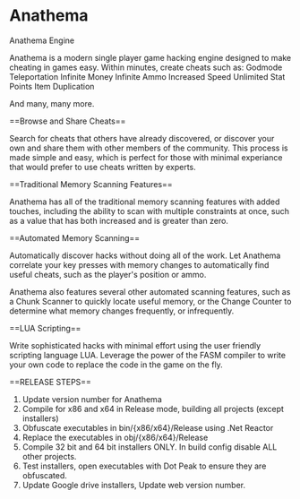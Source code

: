 # Anathema

Anathema Engine

Anathema is a modern single player game hacking engine designed to make cheating in games easy. Within minutes, create cheats such as:
Godmode
Teleportation
Infinite Money
Infinite Ammo
Increased Speed
Unlimited Stat Points
Item Duplication

And many, many more.

==Browse and Share Cheats==

Search for cheats that others have already discovered, or discover your own and share them with other members of the community. This process is made simple and easy, which is perfect for those with minimal experiance that would prefer to use cheats written by experts.

==Traditional Memory Scanning Features==

Anathema has all of the traditional memory scanning features with added touches, including the ability to scan with multiple constraints at once, such as a value that has both increased and is greater than zero.

==Automated Memory Scanning==

Automatically discover hacks without doing all of the work. Let Anathema correlate your key presses with memory changes to automatically find useful cheats, such as the player's position or ammo.

Anathema also features several other automated scanning features, such as a Chunk Scanner to quickly locate useful memory, or the Change Counter to determine what memory changes frequently, or infrequently.

==LUA Scripting==

Write sophisticated hacks with minimal effort using the user friendly scripting language LUA. Leverage the power of the FASM compiler to write your own code to replace the code in the game on the fly. 

==RELEASE STEPS==
1) Update version number for Anathema
2) Compile for x86 and x64 in Release mode, building all projects (except installers)
3) Obfuscate executables in bin/{x86/x64}/Release using .Net Reactor
4) Replace the executables in obj/{x86/x64}/Release
5) Compile 32 bit and 64 bit installers ONLY. In build config disable ALL other projects.
6) Test installers, open executables with Dot Peak to ensure they are obfuscated.
7) Update Google drive installers, Update web version number.
